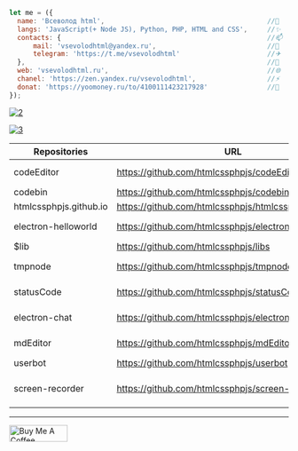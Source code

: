 ```javascript
let me = ({
  name: 'Всеволод html',                                         //💬
  langs: 'JavaScript(+ Node JS), Python, PHP, HTML and CSS',     //✨
  contacts: {                                                    //📫
      mail: 'vsevolodhtml@yandex.ru',                            //📧
      telegram: 'https://t.me/vsevolodhtml'                      //✈
  },                                                             //👀
  web: 'vsevolodhtml.ru',                                        //🌐
  chanel: 'https://zen.yandex.ru/vsevolodhtml',                  //⚡
  donat: 'https://yoomoney.ru/to/4100111423217928'               //💸
});
```
[1]: <[![Anurag's github stats](https://github-readme-stats.vercel.app/api?username=htmlcssphpjs)](https://github.com/htmlcssphpjs)>

[![2](https://github-readme-stats.vercel.app/api?username=htmlcssphpjs)](https://github.com/htmlcssphpjs)

[![3](https://github-readme-stats.vercel.app/api/top-langs/?username=htmlcssphpjs&layout=compact)](https://github.com/htmlcssphpjs)

<!--
**htmlcssphpjs/htmlcssphpjs** is a ✨ _special_ ✨ repository because its `README.md` (this file) appears on your GitHub profile.
-->



<!--
- 👯 I’m looking to collaborate on ...
- 🤔 I’m looking for help with ...
- 💬 Ask me about ...
- 😄 Pronouns: ...
- ⚡ Fun fact: ...
-->
| Repositories | URL | Description |
| ------ | ------ | ----- |
| codeEditor | https://github.com/htmlcssphpjs/codeEditor | Electron editor code |
| codebin | https://github.com/htmlcssphpjs/codebin | CodeBin |
| htmlcssphpjs.github.io | https://github.com/htmlcssphpjs/htmlcssphpjs.github.io | My websait |
| electron-helloworld | https://github.com/htmlcssphpjs/electron-helloworld | Hello, Electron |
| $lib | https://github.com/htmlcssphpjs/libs | Lib js |
| tmpnode | https://github.com/htmlcssphpjs/tmpnode | Template node js |
| statusCode | https://github.com/htmlcssphpjs/statusCode | Node JS API |
| electron-chat | https://github.com/htmlcssphpjs/electron-chat | Electron chat |
| mdEditor | https://github.com/htmlcssphpjs/mdEditor | Mark Down editor |
| userbot | https://github.com/htmlcssphpjs/userbot | UserBot |
| screen-recorder | https://github.com/htmlcssphpjs/screen-recorder | Electron screen recorder |

---

<a href="https://yoomoney.ru/to/4100111423217928" target="_blank"><img src="https://cdn.buymeacoffee.com/buttons/v2/default-white.png" alt="Buy Me A Coffee" style="height: 30px;width: 105px;"></a>
